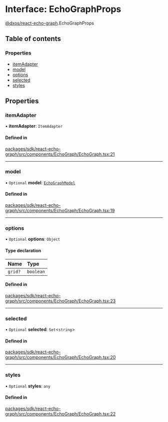# Interface: EchoGraphProps

[@dxos/react-echo-graph](../modules/dxos_react_echo_graph.md).EchoGraphProps

## Table of contents

### Properties

- [itemAdapter](dxos_react_echo_graph.EchoGraphProps.md#itemadapter)
- [model](dxos_react_echo_graph.EchoGraphProps.md#model)
- [options](dxos_react_echo_graph.EchoGraphProps.md#options)
- [selected](dxos_react_echo_graph.EchoGraphProps.md#selected)
- [styles](dxos_react_echo_graph.EchoGraphProps.md#styles)

## Properties

### itemAdapter

• **itemAdapter**: `ItemAdapter`

#### Defined in

[packages/sdk/react-echo-graph/src/components/EchoGraph/EchoGraph.tsx:21](https://github.com/dxos/dxos/blob/e3b936721/packages/sdk/react-echo-graph/src/components/EchoGraph/EchoGraph.tsx#L21)

___

### model

• `Optional` **model**: [`EchoGraphModel`](../classes/dxos_react_echo_graph.EchoGraphModel.md)

#### Defined in

[packages/sdk/react-echo-graph/src/components/EchoGraph/EchoGraph.tsx:19](https://github.com/dxos/dxos/blob/e3b936721/packages/sdk/react-echo-graph/src/components/EchoGraph/EchoGraph.tsx#L19)

___

### options

• `Optional` **options**: `Object`

#### Type declaration

| Name | Type |
| :------ | :------ |
| `grid?` | `boolean` |

#### Defined in

[packages/sdk/react-echo-graph/src/components/EchoGraph/EchoGraph.tsx:23](https://github.com/dxos/dxos/blob/e3b936721/packages/sdk/react-echo-graph/src/components/EchoGraph/EchoGraph.tsx#L23)

___

### selected

• `Optional` **selected**: `Set`<`string`\>

#### Defined in

[packages/sdk/react-echo-graph/src/components/EchoGraph/EchoGraph.tsx:20](https://github.com/dxos/dxos/blob/e3b936721/packages/sdk/react-echo-graph/src/components/EchoGraph/EchoGraph.tsx#L20)

___

### styles

• `Optional` **styles**: `any`

#### Defined in

[packages/sdk/react-echo-graph/src/components/EchoGraph/EchoGraph.tsx:22](https://github.com/dxos/dxos/blob/e3b936721/packages/sdk/react-echo-graph/src/components/EchoGraph/EchoGraph.tsx#L22)
